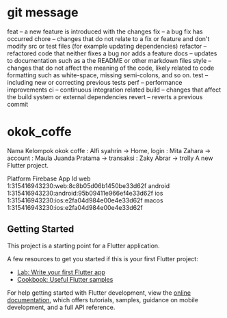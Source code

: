 # git message

feat – a new feature is introduced with the changes
fix – a bug fix has occurred
chore – changes that do not relate to a fix or feature and don't modify src or test files (for example updating dependencies)
refactor – refactored code that neither fixes a bug nor adds a feature
docs – updates to documentation such as a the README or other markdown files
style – changes that do not affect the meaning of the code, likely related to code formatting such as white-space, missing semi-colons, and so on.
test – including new or correcting previous tests
perf – performance improvements
ci – continuous integration related
build – changes that affect the build system or external dependencies
revert – reverts a previous commit


# okok_coffe
Nama Kelompok okok coffe
: Alfi syahrin -> Home, login
: Mita Zahara -> account
: Maula Juanda Pratama -> transaksi
: Zaky Abrar -> trolly
A new Flutter project.

Platform  Firebase App Id
web       1:315416943230:web:8c8b05d06b1450be33d62f
android   1:315416943230:android:95b09411e966ef4e33d62f
ios       1:315416943230:ios:e2fa04d984e00e4e33d62f
macos     1:315416943230:ios:e2fa04d984e00e4e33d62f

## Getting Started

This project is a starting point for a Flutter application.

A few resources to get you started if this is your first Flutter project:

- [Lab: Write your first Flutter app](https://docs.flutter.dev/get-started/codelab)
- [Cookbook: Useful Flutter samples](https://docs.flutter.dev/cookbook)

For help getting started with Flutter development, view the
[online documentation](https://docs.flutter.dev/), which offers tutorials,
samples, guidance on mobile development, and a full API reference.
